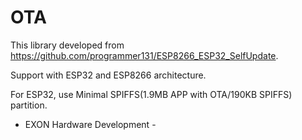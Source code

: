 # OTA
This library developed from https://github.com/programmer131/ESP8266_ESP32_SelfUpdate.

Support with ESP32 and ESP8266 architecture.

For ESP32, use Minimal SPIFFS(1.9MB APP with OTA/190KB SPIFFS) partition.



- EXON Hardware Development -

